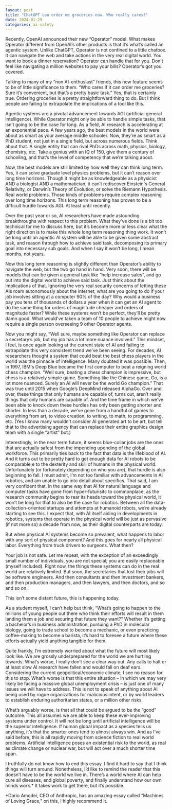 ```yaml
---
layout: post
title: "ChatGPT can order me groceries now. Who really cares?"
date: 2024-01-29
categories: ai-safety
---
```


Recently, OpenAI announced their new “Operator” model. What makes Operator different from OpenAI’s other products is that it’s what’s called an agentic system. Unlike ChatGPT, Operator is not confined to a little chatbox. It can navigate the web and take actions in the very real digital world. You want to book a dinner reservation? Operator can handle that for you. Don’t feel like 
navigating a million websites to pay your bills? Operator’s got you covered. 

Talking to many of my “non AI-enthusiast” friends, this new feature seems to be of little significance to them. “Who cares if it can order me groceries? Sure it’s convenient, but that’s a pretty basic task.” Yes, that is certainly true. Ordering groceries is a pretty straightforward thing to do. But I think people are failing to extrapolate the implications of a tool like this. 

Agentic systems are a pivotal advancement towards AGI (artificial general intelligence). While Operator might only be able to handle simple tasks, that isn’t going to be the case for long. As a field, AI research is accelerating at an exponential pace. A few years ago, the best models in the world were about as smart as your average middle schooler. Now, they’re as smart as a PhD student, not just in a single field, but across numerous fields. Think about that. A single entity that can rival PhDs across math, physics, biology, chemistry, etc. Take a genius with an IQ of 150, give them a century of schooling, and that’s the level of competency that we’re talking about. 

Now, the best models are still limited by how well they can think long term. Yes, it can solve graduate level physics problems, but it can’t reason over long time horizons. Though it might be as knowledgeable as a physicist AND a biologist AND a mathematician, it can’t rediscover Einstein's General Relativity, or Darwin’s Theory of Evolution, or solve the Riemann Hypothesis. Real world problems. Those kinds of problems require complex reasoning over long time horizons. This long term reasoning has proven to be a difficult hurdle towards AGI. At least until recently.  
 
Over the past year or so, AI researchers have made astounding breakthroughs with respect to this problem. What they’ve done is a bit too technical for me to discuss here, but it’s become more or less clear what the right direction is to make this whole long term reasoning thing work. It won’t be long until an agentic AI system will be able to be given some abstract task, and reason through how to achieve said task, decomposing its primary goal into necessary sub goals. And when I say it won’t be long, I mean months, not years. 

Now this long term reasoning is slightly different than Operator’s ability to navigate the web, but the two go hand in hand. Very soon, there will be models that can be given a general task like “help increase sales”, and go out into the digital world to achieve said task. Just think about the implications of that. Ignoring the very real security concerns of letting these AIs roam autonomously about the internet, what are you going to do if your job involves sitting at a computer 90% of the day? Why would a business pay you tens of thousands of dollars a year when it can get an AI agent to do the same thing for orders of magnitude cheaper and orders of magnitude faster? While these systems won’t be perfect, they’ll be pretty damn good. What would’ve taken a team of 10 people to achieve might now require a single person overseeing 9 other Operator agents. 

Now you might say, “Well sure, maybe something like Operator can replace a secretary’s job, but my job has a lot more nuance involved.” This mindset, I feel, is once again looking at the current state of AI and failing to extrapolate this very consistent trend we’ve been seeing. For decades, AI researchers thought a system that could beat the best chess players in the world was the pinnacle of intelligence. Many doubted it was possible. Then, in 1997, IBM's Deep Blue became the first computer to beat a reigning world chess champion. “Well sure, beating a chess champion is impressive, but chess is a relatively simple game. Something like the Chinese game, Go, is a lot more nuanced. Surely an AI will never be the world Go champion.” That was true until 2015 when Google’s DeepMind released AlphaGo. Over and over, these things that only humans are capable of, turns out, aren’t really things that only humans are capable of. And the time frame in which we’ve been able to knock down these hurdles has only been getting shorter and shorter. In less than a decade, we’ve gone from a handful of games to everything from art, to video creation, to writing, to math, to programming, etc. (Yes I know many wouldn’t consider AI generated art to be art, but tell that to the advertising agency that can replace their entire graphics design team with a single “artist” bot.) 

Interestingly, in the near term future, it seems blue-collar jobs are the ones that are actually safest from the impending upending of the global workforce. This primarily ties back to the fact that data is the lifeblood of AI. And it turns out to be pretty hard to get enough data for AI robots to be comparable;e to the dexterity and skill of humans in the physical world. Unfortunately (or fortunately depending on who you are), that hurdle is also beginning to fall. I must admit, I’m not too familiar with advancements in AI robotics, and am unable to go into detail about specifics. That said, I am very confident that, in the same way that AI for natural language and computer tasks have gone from hyper-futurisitc to commonplace, as the research community begins to rear its heads toward the physical world, it won’t be long for that to also be the case for robotics. Between all the data-collection-oriented startups and attempts at humanoid robots, we’re already starting to see this. I expect that, with AI itself aiding in developments in robotics, systems that operate in the physical world will be just as pervasive (if not more so) a decade from now, as their digital counterparts are today. 

But when physical AI systems become so prevalent, what happens to labor with any sort of physical component? And this goes for nearly all physical labor. Everything from truck drivers to surgeons. What then? 

Your job is not safe. Let me repeat, with the exception of an exceedingly small number of individuals, you are not special; you are easily replaceable (myself included). Right now, the things these systems can do in the real world are relatively limited. But soon, the secretaries that lost their jobs will be software engineers. And then consultants and then investment bankers, and then production managers, and then lawyers, and then doctors, and so and so on. 

This isn’t some distant future, this is happening today.

As a student myself, I can’t help but think, “What’s going to happen to the millions of young people out there who think their efforts will result in them landing them a job and securing that future they want?” Whether it’s getting a bachelor’s in business administration, pursuing a PhD in molecular biology, going to trade school to become a mechanic, or even practicing coffee-making to become a barista, it’s hard to foresee a future where these efforts actually yield anything tangible for them.

Quite frankly, I’m extremely worried about what the future will most likely look like. We are grossly underprepared for the world we are hurtling towards. What’s worse, I really don’t see a clear way out. Any calls to halt or at least slow AI research have fallen and would fall on deaf ears. Considering the current geopolitical/economic climate, I see no reason for this to stop. What’s worse is that this entire situation – in which we may very likely be facing a massive global unemployment crisis – is just one of many issues we will have to address. This is not to speak of anything about AI being used by rogue organizations for malicious intent, or by world leaders to establish enduring authoritarian states, or a million other risks. 

What’s arguably worse, is that all that could be argued to be the “good” outcome. This all assumes we are able to keep these ever-improving systems under control. It will not be long until artificial intelligence will be the superior intelligence. If human global impact as a species tells us anything, it’s that the smarter ones tend to almost always win. And as I’ve said before, this is all rapidly moving from science fiction to real world problems. Artificial intelligence poses an existential risk to the world, as real as climate change or nuclear war, but will act over a much shorter time span.

I truthfully do not know how to end this essay. I find it hard to say that I think things will turn around. Nonetheless, I’d like to remind the reader that this doesn’t have to be the world we live in. There’s a world where AI can help cure all diseases, end global poverty, and finally understand how our own minds work.* It takes work to get there, but it’s possible. 

*Dario Amodei, CEO of Anthropic, has an amazing essay called “Machines of Loving Grace,”  on this, I highly recommend it.

